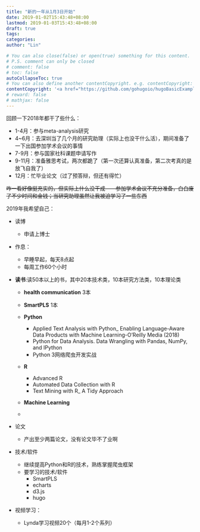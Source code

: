 ```yaml
---
title: "新的一年从1月3日开始"
date: 2019-01-02T15:43:48+08:00
lastmod: 2019-01-03T15:43:48+08:00
draft: true
tags: 
categories: 
author: "Lin"

# You can also close(false) or open(true) something for this content.
# P.S. comment can only be closed
# comment: false
# toc: false
autoCollapseToc: true
# You can also define another contentCopyright. e.g. contentCopyright: "This is another copyright."
contentCopyright: '<a href="https://github.com/gohugoio/hugoBasicExample" rel="noopener" target="_blank">See origin</a>'
# reward: false
# mathjax: false
---
```


回顾一下2018年都干了些什么：

- 1-4月：参与meta-analysis研究
- 4~6月：去深圳当了几个月的研究助理（实际上也没干什么活），期间准备了一下出国参加学术会议的事情
- 7-9月：参与国家社科课题申请写作
- 9-11月：准备雅思考试，两次都跪了（第一次还算认真准备，第二次考真的是放飞自我了）
- 12月：忙毕业论文（过了预答辩，但还有得忙）



~~咋一看好像挺充实的，但实际上什么没干成——参加学术会议不充分准备，白白废了不少时间和金钱；当研究助理虽然让我被迫学习了一些东西~~



2019年我希望自己：

- 读博

  - 申请上博士
- 作息：
  - 早睡早起，每天8点起
  - 每周工作60个小时
- **读书**:读50本以上的书，其中20本技术类，10本研究方法类，10本理论类
  - **health communication** 3本
  - **SmartPLS** 1本
  - **Python**

    - Applied Text Analysis with Python_ Enabling Language-Aware Data Products with Machine Learning-O’Reilly Media (2018)
    - Python for Data Analysis. Data Wrangling with Pandas, NumPy, and IPython 
    - Python 3网络爬虫开发实战
  - **R**
      - Advanced R
      - Automated Data Collection with R
      - Text Mining with R_ A Tidy Approach
  - **Machine Learning**
  - 
- 论文

  - 产出至少两篇论文，没有论文毕不了业啊
- 技术/软件
  - 继续提高Python和R的技术，熟练掌握爬虫框架
  - 要学习的技术/软件
    - SmartPLS
    - echarts
    - d3.js
    - hugo
- 视频学习：

  - Lynda学习视频20个（每月1-2个系列）